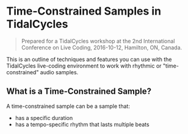 Time-Constrained Samples in TidalCycles
=======================================

> Prepared for a TidalCycles workshop at the 2nd International Conference on
> Live Coding, 2016-10-12, Hamilton, ON, Canada.

This is an outline of techniques and features you can use with the TidalCycles
live-coding environment to work with rhythmic or "time-constrained" audio
samples.

## What is a Time-Constrained Sample?

A time-constrained sample can be a sample that:

- has a specific duration
- has a tempo-specific rhythm that lasts multiple beats
